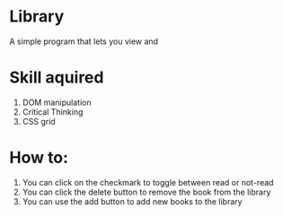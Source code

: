 # Library
A simple program that lets you view and

# Skill aquired
1) DOM manipulation
2) Critical Thinking
3) CSS grid

# How to:
1) You can click on the checkmark to toggle between read or not-read
2) You can click the delete button to remove the book from the library
3) You can use the add button to add new books to the library